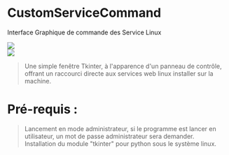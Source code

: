# CustomServiceCommand
Interface Graphique de commande des Service Linux

<img src='https://raw.githubusercontent.com/Tracks12/CustomServiceCommand/master/ihm.png' /><br />
<img src='https://raw.githubusercontent.com/Tracks12/CustomServiceCommand/master/term.png' />

> Une simple fenêtre Tkinter, à l'apparence d'un panneau de contrôle, offrant un raccourci directe aux services web linux installer sur la machine.

# Pré-requis :

> Lancement en mode administrateur, si le programme est lancer en utilisateur, un mot de passe administrateur sera demander.
<br /> Installation du module "tkinter" pour python sous le système linux.
